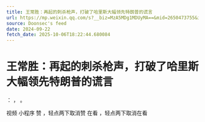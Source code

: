 ```yaml
---
title: 王常胜：再起的刺杀枪声，打破了哈里斯大幅领先特朗普的谎言
url: https://mp.weixin.qq.com/s?__biz=MzA5MDg1MDUyMA==&mid=2650473755&idx=3&sn=ca788cadb08b7cb8e97ec9bfa148043e
source: Doonsec's feed
date: 2024-09-22
fetch_date: 2025-10-06T18:22:44.680084
---
```


# 王常胜：再起的刺杀枪声，打破了哈里斯大幅领先特朗普的谎言

：
，
。

视频
小程序
赞
，轻点两下取消赞
在看
，轻点两下取消在看